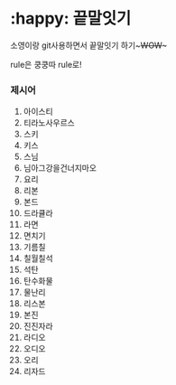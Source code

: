 # :happy: 끝말잇기

소영이랑 git사용하면서 끝말잇기 하기~~~WOW~~~

rule은 쿵쿵따 rule로!

### 제시어

1. 아이스티
2. 티라노사우르스
3. 스키
4. 키스
5. 스님
6. 님아그강을건너지마오
7. 요리
8. 리본
9. 본드
10. 드라큘라
11. 라면
12. 면치기
13. 기름칠
14. 칠월칠석
15. 석탄
16. 탄수화물
17. 물난리
18. 리스본
19. 본진
20. 진진자라
21. 라디오
22. 오디오
23. 오리
24. 리자드
